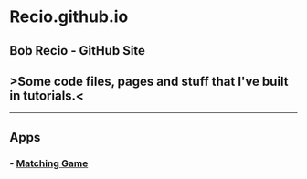 # Recio.github.io
## Bob Recio - GitHub Site

## >Some code files, pages and stuff that I've built in tutorials.<
---

## Apps
### - [Matching Game](./MatchGame/index.html)
